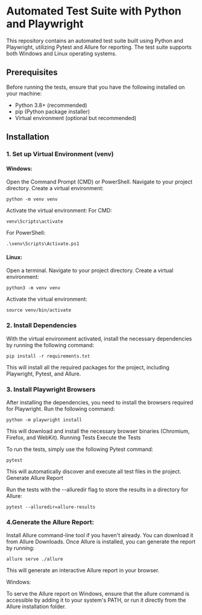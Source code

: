 # Automated Test Suite with Python and Playwright

This repository contains an automated test suite built using Python and Playwright, utilizing Pytest and Allure for reporting. The test suite supports both Windows and Linux operating systems.

## Prerequisites

Before running the tests, ensure that you have the following installed on your machine:

- Python 3.8+ (recommended)
- pip (Python package installer)
- Virtual environment (optional but recommended)

## Installation

### 1. Set up Virtual Environment (venv)

#### Windows:

Open the Command Prompt (CMD) or PowerShell. 
Navigate to your project directory.
Create a virtual environment:

    python -m venv venv

Activate the virtual environment:
For CMD:

    venv\Scripts\activate

For PowerShell:

    .\venv\Scripts\Activate.ps1

#### Linux:

Open a terminal.
Navigate to your project directory.
Create a virtual environment:

    python3 -m venv venv

Activate the virtual environment:

    source venv/bin/activate

### 2. Install Dependencies

With the virtual environment activated, install the necessary dependencies by running the following command:

    pip install -r requirements.txt

This will install all the required packages for the project, including Playwright, Pytest, and Allure.

### 3. Install Playwright Browsers

After installing the dependencies, you need to install the browsers required for Playwright. Run the following command:

    python -m playwright install

This will download and install the necessary browser binaries (Chromium, Firefox, and WebKit).
Running Tests
Execute the Tests

To run the tests, simply use the following Pytest command:

    pytest

This will automatically discover and execute all test files in the project.
Generate Allure Report

Run the tests with the --alluredir flag to store the results in a directory for Allure:

    pytest --alluredir=allure-results

### 4.Generate the Allure Report:

Install Allure command-line tool if you haven't already. You can download it from Allure Downloads.
Once Allure is installed, you can generate the report by running:

    allure serve ./allure

This will generate an interactive Allure report in your browser.

Windows:

To serve the Allure report on Windows, ensure that the allure command is accessible by adding it to your system's PATH, or run it directly from the Allure installation folder.
